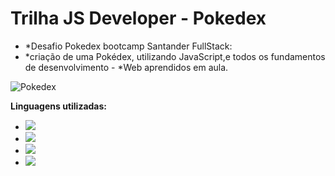 # Trilha JS Developer - Pokedex

- \*Desafio Pokedex bootcamp Santander FullStack:
- *criação de uma Pokédex, utilizando JavaScript,e todos os fundamentos de desenvolvimento - *Web aprendidos em aula.

![Pokedex](https://github.com/vivianeoliveirah/desafio-pokedex.git/raw/main/poke.png)

**Linguagens utilizadas:**

- <img src="https://img.shields.io/badge/CSS-239120?&style=for-the-badge&logo=css3&logoColor=white" />
- <img src="https://img.shields.io/badge/JavaScript-F7DF1E?style=for-the-badge&logo=javascript&logoColor=black" />
- <img src="https://img.shields.io/badge/HTML-239120?style=for-the-badge&logo=html5&logoColor=white" />
- <img src="https://img.shields.io/badge/Markdown-000000?style=for-the-badge&logo=markdown&logoColor=white" />
